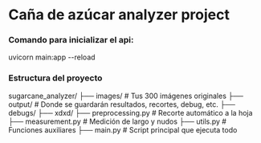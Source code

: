 # Caña de azúcar analyzer project

### Comando para inicializar el api:

uvicorn main:app --reload

### Estructura del proyecto
sugarcane_analyzer/
├── images/               # Tus 300 imágenes originales
├── output/               # Donde se guardarán resultados, recortes, debug, 
etc.
├── debugs/
├── xdxd/
├── preprocessing.py      # Recorte automático a la hoja
├── measurement.py        # Medición de largo y nudos
├── utils.py              # Funciones auxiliares
├── main.py               # Script principal que ejecuta todo
